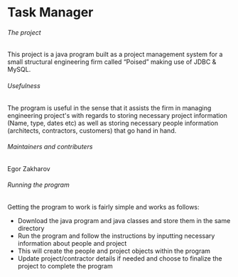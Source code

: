 # Task Manager

###### The project

This project is a java program built as a project management system for a small structural engineering firm called “Poised” making use of JDBC & MySQL.

###### Usefulness

The program is useful in the sense that it assists the firm in managing engineering project's with regards to storing necessary project information (Name, type, dates etc) as well as storing necessary people information (architects, contractors, customers) that go hand in hand.

###### Maintainers and contributers 

Egor Zakharov

###### Running the program

Getting the program to work is fairly simple and works as follows:

* Download the java program and java classes and store them in the same directory 
* Run the program and follow the instructions by inputting necessary information about people and project
* This will create the people and project objects within the program
* Update project/contractor details if needed and choose to finalize the project to complete the program
